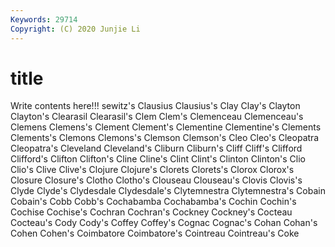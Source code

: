 ```yaml
---
Keywords: 29714
Copyright: (C) 2020 Junjie Li
---
```


# title

Write contents here!!!
sewitz's 
Clausius 
Clausius's
Clay 
Clay's 
Clayton 
Clayton's 
Clearasil 
Clearasil's 
Clem 
Clem's 
Clemenceau 
Clemenceau's
Clemens 
Clemens's 
Clement 
Clement's 
Clementine 
Clementine's 
Clements 
Clements's 
Clemons 
Clemons's
Clemson 
Clemson's 
Cleo 
Cleo's 
Cleopatra 
Cleopatra's 
Cleveland 
Cleveland's 
Cliburn 
Cliburn's
Cliff 
Cliff's 
Clifford 
Clifford's 
Clifton 
Clifton's 
Cline 
Cline's 
Clint 
Clint's
Clinton 
Clinton's 
Clio 
Clio's 
Clive 
Clive's 
Clojure 
Clojure's 
Clorets 
Clorets's
Clorox 
Clorox's 
Closure 
Closure's 
Clotho 
Clotho's 
Clouseau 
Clouseau's 
Clovis 
Clovis's
Clyde 
Clyde's 
Clydesdale 
Clydesdale's 
Clytemnestra 
Clytemnestra's 
Cobain 
Cobain's 
Cobb 
Cobb's
Cochabamba 
Cochabamba's 
Cochin 
Cochin's 
Cochise 
Cochise's 
Cochran 
Cochran's 
Cockney 
Cockney's
Cocteau 
Cocteau's 
Cody 
Cody's 
Coffey 
Coffey's 
Cognac 
Cognac's 
Cohan 
Cohan's
Cohen 
Cohen's 
Coimbatore 
Coimbatore's 
Cointreau 
Cointreau's 
Coke 
